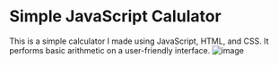 # Simple JavaScript Calulator 

This is a simple calculator I made using JavaScript, HTML, and CSS. It performs basic arithmetic on a user-friendly interface.
![image](https://github.com/afrondozo/My-Projects/assets/106889542/6c61bed9-9667-42b2-a317-99022b7fde7d)
